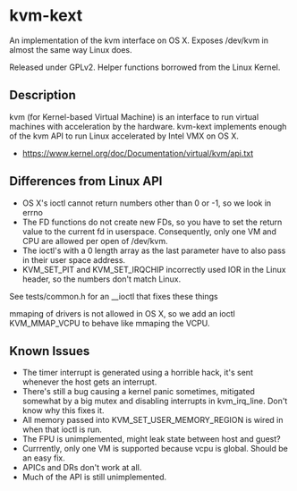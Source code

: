 kvm-kext
========

An implementation of the kvm interface on OS X. Exposes /dev/kvm in almost the same way Linux does.

Released under GPLv2. Helper functions borrowed from the Linux Kernel.

Description
-----------

kvm (for Kernel-based Virtual Machine) is an interface to run virtual machines with acceleration by the hardware.
kvm-kext implements enough of the kvm API to run Linux accelerated by Intel VMX on OS X.
* https://www.kernel.org/doc/Documentation/virtual/kvm/api.txt

Differences from Linux API
--------------------------

* OS X's ioctl cannot return numbers other than 0 or -1, so we look in errno
* The FD functions do not create new FDs, so you have to set the return value to the current fd in userspace.
  Consequently, only one VM and CPU are allowed per open of /dev/kvm.
* The ioctl's with a 0 length array as the last parameter have to also pass in their user space address.
* KVM_SET_PIT and KVM_SET_IRQCHIP incorrectly used IOR in the Linux header, so the numbers don't match Linux.

See tests/common.h for an __ioctl that fixes these things

mmaping of drivers is not allowed in OS X, so we add an ioctl KVM_MMAP_VCPU to behave like mmaping the VCPU.

Known Issues
------------

* The timer interrupt is generated using a horrible hack, it's sent whenever the host gets an interrupt.
* There's still a bug causing a kernel panic sometimes, mitigated somewhat by a big mutex and disabling
  interrupts in kvm_irq_line. Don't know why this fixes it.
* All memory passed into KVM_SET_USER_MEMORY_REGION is wired in when that ioctl is run.
* The FPU is unimplemented, might leak state between host and guest?
* Currrently, only one VM is supported because vcpu is global. Should be an easy fix.
* APICs and DRs don't work at all.
* Much of the API is still unimplemented.


